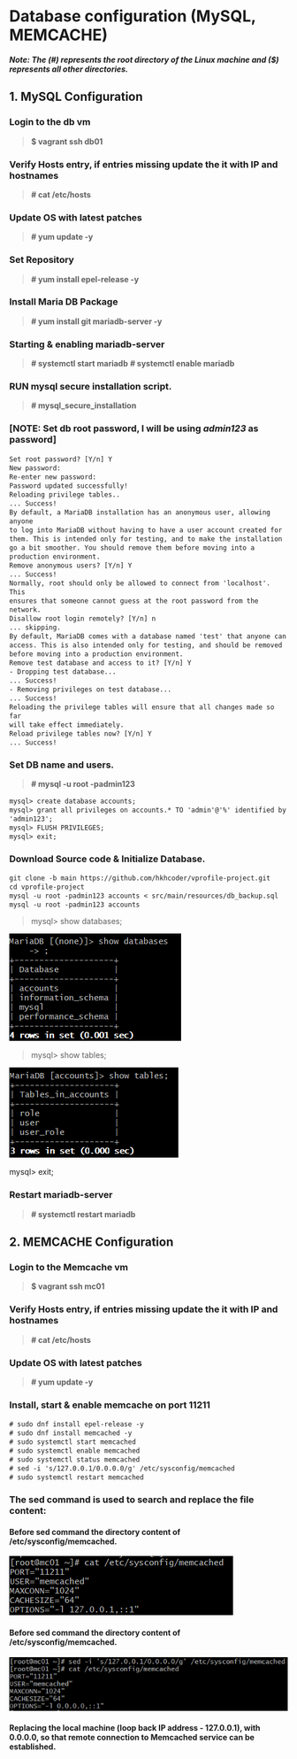 # Database configuration (MySQL, MEMCACHE) 
_**Note: The (#) represents the root directory of the Linux machine and ($) represents all other directories.**_
## 1. MySQL Configuration
### Login to the db vm
>  **$ vagrant ssh db01**
### Verify Hosts entry, if entries missing update the it with IP and hostnames
> **# cat /etc/hosts**
### Update OS with latest patches
> **# yum update -y**
### Set Repository
> **# yum install epel-release -y**
### Install Maria DB Package
> **# yum install git mariadb-server -y**
### Starting & enabling mariadb-server
> **# systemctl start mariadb**
> **# systemctl enable mariadb**
### RUN mysql secure installation script.
> **# mysql_secure_installation**
### [NOTE: Set db root password, I will be using _admin123_ as password]
```
Set root password? [Y/n] Y
New password:
Re-enter new password:
Password updated successfully!
Reloading privilege tables..
... Success!
By default, a MariaDB installation has an anonymous user, allowing anyone
to log into MariaDB without having to have a user account created for
them. This is intended only for testing, and to make the installation
go a bit smoother. You should remove them before moving into a
production environment.
Remove anonymous users? [Y/n] Y
... Success!
Normally, root should only be allowed to connect from 'localhost'. This
ensures that someone cannot guess at the root password from the network.
Disallow root login remotely? [Y/n] n
... skipping.
By default, MariaDB comes with a database named 'test' that anyone can
access. This is also intended only for testing, and should be removed
before moving into a production environment.
Remove test database and access to it? [Y/n] Y
- Dropping test database...
... Success!
- Removing privileges on test database...
... Success!
Reloading the privilege tables will ensure that all changes made so far
will take effect immediately.
Reload privilege tables now? [Y/n] Y
... Success!
```
### Set DB name and users.
> **# mysql -u root -padmin123**
```
mysql> create database accounts;
mysql> grant all privileges on accounts.* TO 'admin'@'%' identified by 'admin123';
mysql> FLUSH PRIVILEGES;
mysql> exit;
```
### Download Source code & Initialize Database.
```
git clone -b main https://github.com/hkhcoder/vprofile-project.git
cd vprofile-project
mysql -u root -padmin123 accounts < src/main/resources/db_backup.sql
mysql -u root -padmin123 accounts
```

> mysql> show databases;

![DB_image](https://github.com/Kizhakkekkara-Vishnu-Vijayan/Sample/blob/master/images/DB-image.png)

> mysql> show tables;

![DB_image](https://github.com/Kizhakkekkara-Vishnu-Vijayan/Sample/blob/master/images/Tables.png)


mysql> exit;


### Restart mariadb-server
> **# systemctl restart mariadb**

## 2. MEMCACHE Configuration

### Login to the Memcache vm
> **$ vagrant ssh mc01**
### Verify Hosts entry, if entries missing update the it with IP and hostnames
> **# cat /etc/hosts**
### Update OS with latest patches
> **# yum update -y**
### Install, start & enable memcache on port 11211
```
# sudo dnf install epel-release -y
# sudo dnf install memcached -y
# sudo systemctl start memcached
# sudo systemctl enable memcached
# sudo systemctl status memcached
# sed -i 's/127.0.0.1/0.0.0.0/g' /etc/sysconfig/memcached
# sudo systemctl restart memcached
```

### The sed command is used to search and replace the file content:
#### Before sed command the directory content of /etc/sysconfig/memcached.
![Before-sed](https://github.com/Kizhakkekkara-Vishnu-Vijayan/Sample/blob/master/images/Before-sed.png)
#### Before sed command the directory content of /etc/sysconfig/memcached.
![After-sed](https://github.com/Kizhakkekkara-Vishnu-Vijayan/Sample/blob/master/images/After-sed.png)
#### Replacing the local machine (loop back IP address - 127.0.0.1), with 0.0.0.0, so that remote connection to Memcached service can be established.
